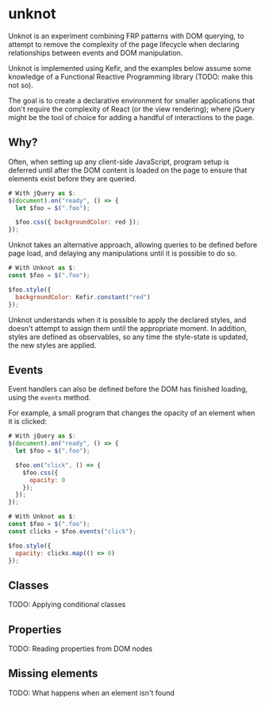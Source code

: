 # unknot

Unknot is an experiment combining FRP patterns with DOM querying, to attempt to remove the complexity of the page lifecycle when declaring relationships between events and DOM manipulation.

Unknot is implemented using Kefir, and the examples below assume some knowledge of a Functional Reactive Programming library (TODO: make this not so).

The goal is to create a declarative environment for smaller applications that don't require the complexity of React (or the view rendering); where jQuery might be the tool of choice for adding a handful of interactions to the page.

## Why?

Often, when setting up any client-side JavaScript, program setup is deferred until after the DOM content is loaded on the page to ensure that elements exist before they are queried.

```javascript
# With jQuery as $:
$(document).on("ready", () => {
  let $foo = $(".foo");

  $foo.css({ backgroundColor: red });
});
```

Unknot takes an alternative approach, allowing queries to be defined before page load, and delaying any manipulations until it is possible to do so.

```javascript
# With Unknot as $:
const $foo = $(".foo");

$foo.style({
  backgroundColor: Kefir.constant("red")
});
```

Unknot understands when it is possible to apply the declared styles, and doesn't attempt to assign them until the appropriate moment. In addition, styles are defined as observables, so any time the style-state is updated, the new styles are applied.

## Events

Event handlers can also be defined before the DOM has finished loading, using the `events` method.

For example, a small program that changes the opacity of an element when it is clicked:

```javascript
# With jQuery as $:
$(document).on("ready", () => {
  let $foo = $(".foo");

  $foo.on("click", () => {
    $foo.css({
      opacity: 0
    });
  });
});

# With Unknot as $:
const $foo = $(".foo");
const clicks = $foo.events("click");

$foo.style({
  opacity: clicks.map(() => 0)
});
```

## Classes

TODO: Applying conditional classes

## Properties

TODO: Reading properties from DOM nodes

## Missing elements

TODO: What happens when an element isn't found
